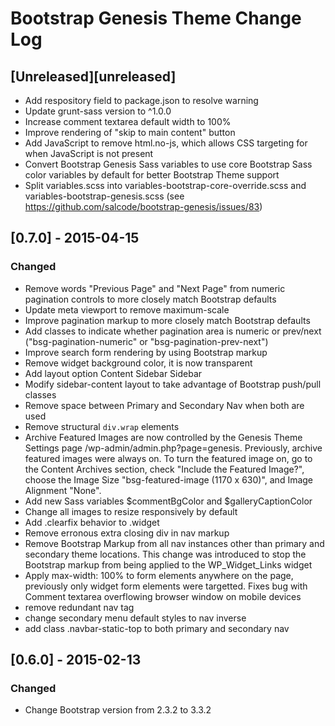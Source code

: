 Bootstrap Genesis Theme Change Log
==================================

## [Unreleased][unreleased]
- Add respository field to package.json to resolve warning
- Update grunt-sass version to ^1.0.0
- Increase comment textarea default width to 100%
- Improve rendering of "skip to main content" button
- Add JavaScript to remove html.no-js, which allows CSS targeting for when
JavaScript is not present
- Convert Bootstrap Genesis Sass variables to use core Bootstrap Sass color
variables by default for better Bootstrap Theme support
- Split variables.scss into variables-bootstrap-core-override.scss and
variables-bootstrap-genesis.scss (see
https://github.com/salcode/bootstrap-genesis/issues/83)

## [0.7.0] - 2015-04-15

### Changed
- Remove words "Previous Page" and "Next Page" from numeric pagination
controls to more closely match Bootstrap defaults
- Update meta viewport to remove maximum-scale
- Improve pagination markup to more closely match Bootstrap defaults
- Add classes to indicate whether pagination area is numeric or
prev/next ("bsg-pagination-numeric" or "bsg-pagination-prev-next")
- Improve search form rendering by using Bootstrap markup
- Remove widget background color, it is now transparent
- Add layout option Content Sidebar Sidebar
- Modify sidebar-content layout to take advantage of Bootstrap
push/pull classes
- Remove space between Primary and Secondary Nav when both are used
- Remove structural `div.wrap` elements
- Archive Featured Images are now controlled by the Genesis Theme Settings page
/wp-admin/admin.php?page=genesis.  Previously, archive featured images were
always on.  To turn the featured image on, go to the Content Archives
section, check "Include the Featured Image?", choose the Image Size
"bsg-featured-image (1170 x 630)", and Image Alignment "None".
- Add new Sass variables $commentBgColor and $galleryCaptionColor
- Change all images to resize responsively by default
- Add .clearfix behavior to .widget
- Remove erronous extra closing div in nav markup
- Remove Bootstrap Markup from all nav instances other than
primary and secondary theme locations. This change was introduced to stop
the Bootstrap markup from being applied to the WP_Widget_Links widget
- Apply max-width: 100% to form elements anywhere on the page, previously only
widget form elements were targetted. Fixes bug with Comment textarea
overflowing browser window on mobile devices
- remove redundant nav tag
- change secondary menu default styles to nav inverse
- add class .navbar-static-top to both primary and secondary nav

## [0.6.0] - 2015-02-13

### Changed
- Change Bootstrap version from 2.3.2 to 3.3.2
